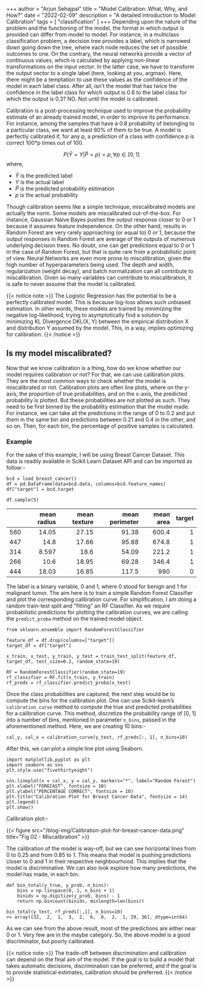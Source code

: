 +++ 
author = "Arjun Sehajpal"
title = "Model Calibration: What, Why, and How?"
date = "2022-02-09"
description = "A detailed introduction to Model Calibration"
tags = [
    "classification"
]
+++
Depending upon the nature of the problem and the functioning of the model, the format in which output is provided can differ from model to model. For instance, in a multiclass classification problem, a decision tree provides a label, which is narrowed down going down the tree, where each node reduces the set of possible outcomes to one. On the contrary, the neural networks provide a vector of continuous values, which is calculated by applying non-linear transformations on the input vector. In the latter case, we have to transform the output vector to a single label (here, looking at you, argmax).  Here, there might be a temptation to use these values as the confidence of the model in each label class. After all, isn’t the model that has twice the confidence in the label class for which output is 0.6 to the label class for which the output is 0.3? NO. Not until the model is calibrated.

Calibration is a post-processing technique used to improve the probability estimate of an already trained model, in order to improve its performance. For instance, among the samples that have a 0.8 probability of belonging to a particular class, we want at least 80% of them to be true.
A model is perfectly calibrated if, for any p, a prediction of a class with confidence p is correct 100*p times out of 100.

$$
P(\widehat{Y} = Y | \widehat{P} = p) = p, \forall p \in [0,1]
$$
where,
- $\widehat{Y}$ is the predicted label
- $Y$ is the actual label
- $\widehat{P}$ is the predicted probability estimation
- $p$ is the actual probability

Though calibration seems like a simple technique, miscalibrated models are actually the norm. Some models are miscalibrated out-of-the-box. For instance, Gaussian Naive Bayes pushes the output response closer to 0 or 1 because it assumes feature independence. On the other hand, results in Random Forest are very rarely approaching (or equal to) 0 or 1, because the output responses in Random Forest are average of the outputs of numerous underlying decision trees. No doubt, one can get predictions equal to 0 or 1 in the case of Random Forest, but that is quite rare from a probabilistic point of view. Neural Networks are even more prone to miscalibration, given the high number of hyperparameters being used. The depth and width, regularization (weight decay), and batch normalization can all contribute to miscalibration. Given so many variables can contribute to miscalibration, it is safe to never assume that the model is calibrated.

{{< notice note >}} 
The Logistic Regression has the potential to be a perfectly calibrated model. This is because log-loss allows such unbiased estimation. In other words, these models are trained by minimizing the negative log-likelihood, trying to asymptotically find a solution by minimizing KL Divergence DKL(X, Y) between the empirical distribution X and distribution Y assumed by the model. This, in a way, implies optimizing for calibration.
{{< /notice >}}

## Is my model miscalibrated?
Now that we know calibration is a thing, how do we know whether our model requires calibration or not? For that, we can use calibration plots. They are the most common ways to check whether the model is miscalibrated or not. Calibration plots are often line plots, where on the y-axis, the proportion of true probabilities, and on the x-axis, the predicted probability is plotted. But these probabilities are not plotted as such. They need to be first binned by the probability estimation that the model made. For instance, we can take all the predictions in the range of 0 to 0.2 and put them in the same bin and predictions between 0.21 and 0.4 in the other, and so on. Then, for each bin, the percentage of positive samples is calculated. 

### Example
For the sake of this example, I will be using Breast Cancer Dataset. This data is readily available in Scikit Learn Dataset API and can be imported as follow:-

```
bcd = load_breast_cancer()
df = pd.DataFrame(data=bcd.data, columns=bcd.feature_names)
df["target"] = bcd.target
 
df.sample(5)
```

|     |   mean radius |   mean texture |   mean perimeter |   mean area |   target |
|----:|--------------:|---------------:|-----------------:|------------:|---------:|
| 560 |        14.05  |          27.15 |            91.38 |       600.4 |        1 |
| 447 |        14.8   |          17.66 |            95.88 |       674.8 |        1 |
| 314 |         8.597 |          18.6  |            54.09 |       221.2 |        1 |
| 266 |        10.6   |          18.95 |            69.28 |       346.4 |        1 |
| 444 |        18.03  |          16.85 |           117.5  |       990   |        0 |




The label is a binary variable, 0 and 1, where 0 stood for benign and 1 for malignant tumor. The aim here is to train a simple Random Forest Classifier and plot the corresponding calibration curve. For simplification, I am doing a random train-test split and “fitting” an RF Classifier. As we require probabilistic predictions for plotting the calibration curves, we are calling the `predict_proba` method on the trained model object.

```
from sklearn.ensemble import RandomForestClassifier
 
feature_df = df.drop(columns=["target"])
target_df = df["target"]
 
x_train, x_test, y_train, y_test = train_test_split(feature_df, target_df, test_size=0.2, random_state=19)
 
RF = RandomForestClassifier(random_state=19)
rf_classifier = RF.fit(x_train, y_train)
rf_preds = rf_classifier.predict_proba(x_test)
```

Once the class probabilities are captured, the next step would be to compute the bins for the calibration plot. One can use Scikit-learn’s `calibration_curve` method to compute the true and predicted probabilities for a calibration curve. This method, discretize the probability range of [0, 1] into a number of bins, mentioned in parameter `n_bins`, passed in the aforementioned method. Here, we are creating 10 bins:-

```
cal_y, cal_x = calibration_curve(y_test, rf_preds[:, 1], n_bins=10)
```

After this, we can plot a simple line plot using Seaborn.

```
import matplotlib.pyplot as plt
import seaborn as sns
plt.style.use("fivethirtyeight")
 
sns.lineplot(x = cal_x, y = cal_y, markers="*", label="Random Forest")
plt.xlabel("FORECAST", fontsize = 10)
plt.ylabel("PERCENTAGE CORRECT", fontsize = 10)
plt.title("Calibration Plot for Breast Cancer Data", fontsize = 14)
plt.legend()
plt.show()
```
Calibration plot:-

{{< figure src="/blog-img/Calibration-plot-for-breast-cancer-data.png" title="Fig 02 - Miscalibration" >}}

The calibration of the model is way-off, but we can see horizontal lines from 0 to 0.25 and from 0.85 to 1. This means that model is pushing predictions closer to 0 and 1 in their respective neighbourhood. This implies that the model is discriminative. We can also look explore how many predictions, the model has made, in each bin.
```
def bin_total(y_true, y_prob, n_bins):
    bins = np.linspace(0, 1, n_bins + 1)
    binids = np.digitize(y_prob, bins) - 1
    return np.bincount(binids, minlength=len(bins))
```

```
bin_total(y_test, rf_preds[:,1], n_bins=10)
>> array([32,  2,  1,  3,  2,  6,  0,  2,  1, 29, 36], dtype=int64)
```

As we can see from the above result, most of the predictions are either near 0 or 1. Very few are in the maybe category. So, the above model is a good discriminator, but poorly calibrated. 

{{< notice note >}} 
The trade-off between discrimination and calibration can depend on the final aim of the model. If the goal is to build a model that takes automatic decisions, discrimination can be preferred, and if the goal is to provide statistical estimates, calibration should be preferred. 
{{< /notice >}}